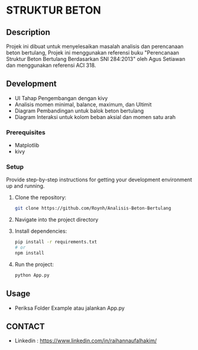 # STRUKTUR BETON

<!-- Optional: Add a logo or image -->

## Description

Projek ini dibuat untuk menyelesaikan masalah analisis dan perencanaan beton bertulang, Projek ini menggunakan referensi buku "Perencanaan Struktur Beton Bertulang Berdasarkan SNI 284:2013" oleh Agus Setiawan dan menggunakan referensi ACI 318.

## Development

- UI Tahap Pengembangan dengan kivy
- Analisis momen minimal, balance, maximum, dan Ultimit
- Diagram Pembandingan untuk balok beton bertulang
- Diagram Interaksi untuk kolom beban aksial dan momen satu arah


### Prerequisites

- Matplotlib
- kivy

### Setup

Provide step-by-step instructions for getting your development environment up and running.

1. Clone the repository:
    ```bash
    git clone https://github.com/Roynh/Analisis-Beton-Bertulang
    ```

2. Navigate into the project directory

3. Install dependencies:
    ```bash
    pip install -r requirements.txt
    # or
    npm install
    ```

4. Run the project:
    ```bash
    python App.py

## Usage

- Periksa Folder Example atau jalankan App.py

## CONTACT

- Linkedin : https://www.linkedin.com/in/raihannaufalhakim/
